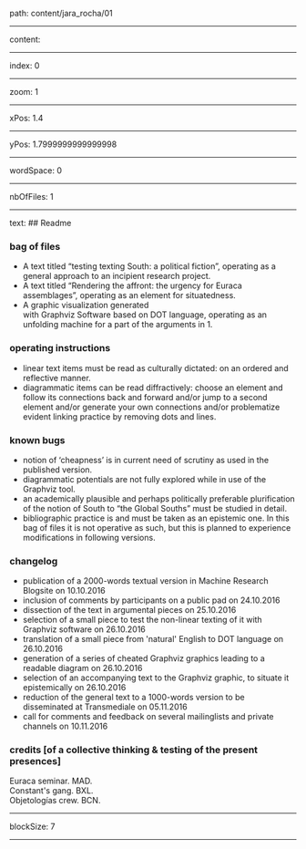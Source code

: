 path: content/jara_rocha/01

----

content: 

----

index: 0

----

zoom: 1

----

xPos: 1.4

----

yPos: 1.7999999999999998

----

wordSpace: 0

----

nbOfFiles: 1

----

text: ## Readme

### bag of files
- A text titled “testing texting South: a political fiction”, operating as a general approach to an incipient research project.
- A text titled “Rendering the affront: the urgency for Euraca assemblages”, operating as an element for situatedness.
- A graphic visualization generated <br> with Graphviz Software based on DOT language, operating as an unfolding machine for a part of the arguments in 1.

### operating instructions
- linear text items must be read as culturally dictated: on an ordered and reflective manner.
- diagrammatic items can be read diffractively: choose an element and follow its connections back and forward and/or jump to a second element and/or generate your own connections and/or problematize evident linking practice by removing dots and lines.

### known bugs
- notion of ‘cheapness’ is in current need of scrutiny as used in the published version.
- diagrammatic potentials are not fully explored while in use of the Graphviz tool.
- an academically plausible and perhaps politically preferable plurification of the notion of South to “the Global Souths” must be studied in detail.
- bibliographic practice is and must be taken as an epistemic one. In this bag of files it is not operative as such, but this is planned to experience modifications in following versions.

### changelog
- publication of a 2000-words textual version in Machine Research Blogsite on 10.10.2016
- inclusion of comments by participants on a public pad on 24.10.2016
- dissection of the text in argumental pieces on 25.10.2016
- selection of a small piece to test the non-linear texting of it with Graphviz software on 26.10.2016
- translation of a small piece from 'natural' English to DOT language on 26.10.2016
- generation of a series of cheated Graphviz graphics leading to a readable diagram on 26.10.2016
- selection of an accompanying text to the Graphviz graphic, to situate it epistemically on 26.10.2016
- reduction of the general text to a 1000-words version to be disseminated at Transmediale on 05.11.2016
- call for comments and feedback on several mailinglists and private channels on 10.11.2016

### credits [of a collective thinking & testing of the present presences]

Euraca seminar. MAD.   
Constant's gang. BXL.   
Objetologías crew. BCN.   



----

blockSize: 7

----

